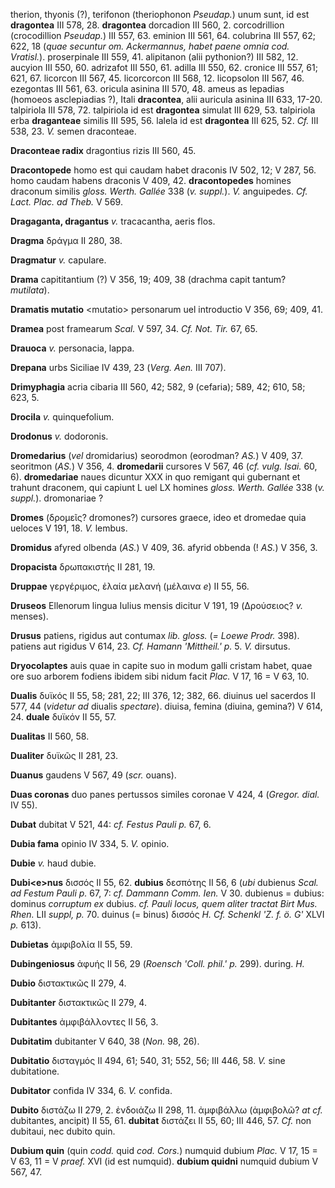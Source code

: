 therion, thyonis (?), terifonon (theriophonon *Pseudap.*) unum sunt, id
est **dragontea** III 578, 28. **dragontea** dorcadion III 560, 2.
corcodrillion (crocodillion *Pseudap.*) III 557, 63. eminion III 561,
64. colubrina III 557, 62; 622, 18 (*quae secuntur om. Ackermannus,
habet paene omnia cod. Vratisl.*). proserpinale III 559, 41. alipitanon
(alii pythonion?) III 582, 12. aucyion III 550, 60. adrizafot III 550,
61. adilla III 550, 62. cronice III 557, 61; 621, 67. licorcon III 567,
45. licorcorcon III 568, 12. licopsolon III 567, 46. ezegontas III 561,
63. oricula asinina III 570, 48. ameus as lepadias (homoeos asclepiadias
?), Itali **dracontea**, alii auricula asinina III 633, 17-20.
talpiriola III 578, 72. talpiriola id est **dragontea** simulat III 629,
53. talpiriola erba **draganteae** similis III 595, 56. lalela id est
**dragontea** III 625, 52. *Cf.* III 538, 23. *V.* semen draconteae.

**Draconteae radix** dragontius rizis III 560, 45.

**Dracontopede** homo est qui caudam habet draconis IV 502, 12; V 287,
56. homo caudam habens draconis V 409, 42. **dracontopedes** homines
draconum similis *gloss. Werth. Gallée* 338 (*v. suppl.*). *V.*
anguipedes. *Cf. Lact. Plac. ad Theb.* V 569.

**Dragaganta, dragantus** *v.* tracacantha, aeris flos.

**Dragma** δράγμα II 280, 38.

**Dragmatur** *v.* capulare.

**Drama** capititantium (?) V 356, 19; 409, 38 (drachma capit tantum?
*mutilata*).

**Dramatis mutatio** \<mutatio\> personarum uel introductio V 356, 69;
409, 41.

**Dramea** post framearum *Scal.* V 597, 34. *Cf. Not. Tir.* 67, 65.

**Drauoca** *v.* personacia, lappa.

**Drepana** urbs Siciliae IV 439, 23 (*Verg. Aen.* III 707).

**Drimyphagia** acria cibaria III 560, 42; 582, 9 (cefaria); 589, 42;
610, 58; 623, 5.

**Drocila** *v.* quinquefolium.

**Drodonus** *v.* dodoronis.

**Dromedarius** (*vel* dromidarius) seorodmon (eorodman? *AS.*) V 409,
37. seoritmon (*AS.*) V 356, 4. **dromedarii** cursores V 567, 46 (*cf.
vulg. Isai.* 60, 6). **dromedariae** naues dicuntur XXX in quo remigant
qui gubernant et trahunt draconem, qui capiunt L uel LX homines *gloss.
Werth. Gallée* 338 (*v. suppl.*). dromonariae ?

**Dromes** (δρομεῖς? dromones?) cursores graece, ideo et dromedae quia
ueloces V 191, 18. *V.* lembus.

**Dromidus** afyred olbenda (*AS.*) V 409, 36. afyrid obbenda (! *AS.*)
V 356, 3.

**Dropacista** δρωπακιστής II 281, 19.

**Druppae** γεργέριμος, ἐλαία μελανή (μέλαινα *e*) II 55, 56.

**Druseos** Ellenorum lingua Iulius mensis dicitur V 191, 19 (Δρούσειος?
*v.* menses).

**Drusus** patiens, rigidus aut contumax *lib. gloss.* (*= Loewe Prodr.*
398). patiens aut rigidus V 614, 23. *Cf. Hamann 'Mittheil.' p.* 5. *V.*
dirsutus.

**Dryocolaptes** auis quae in capite suo in modum galli cristam habet,
quae ore suo arborem fodiens ibidem sibi nidum facit *Plac.* V 17, 16 =
V 63, 10.

**Dualis** δυϊκός II 55, 58; 281, 22; III 376, 12; 382, 66. diuinus uel
sacerdos II 577, 44 (*videtur ad* diualis *spectare*). diuisa, femina
(diuina, gemina?) V 614, 24. **duale** δυϊκόν II 55, 57.

**Dualitas** II 560, 58.

**Dualiter** δυϊκῶς II 281, 23.

**Duanus** gaudens V 567, 49 (*scr.* ouans).

**Duas coronas** duo panes pertussos si­miles coronae V 424, 4 (*Gregor.
dial.* IV 55).

**Dubat** dubitat V 521, 44: *cf. Festus Pauli p.* 67, 6.

**Dubia fama** opinio IV 334, 5. *V.* opinio.

**Dubie** *v.* haud dubie.

**Dubi\<e\>nus** δισσός II 55, 62. **du­bius** δεσπότης II 56, 6 (*ubi*
dubienus *Scal. ad Festum Pauli p.* 67, 7: *cf. Dammann Comm. Ien.* V
30. dubienus = dubius: dominus *corruptum ex* dubius. *cf. Pauli locus,
quem aliter tractat Birt Mus. Rhen.* LII *suppl, p.* 70. duinus (=
binus) δισσός *H. Cf. Schenkl 'Z. f. ö. G'* XLVI *p.* 613).

**Dubietas** ἀμφιβολία II 55, 59.

**Dubingeniosus** ἀφυής II 56, 29 (*Roensch 'Coll. phil.' p.* 299).
during. *H.*

**Dubio** διστακτικῶς II 279, 4.

**Dubitanter** διστακτικῶς II 279, 4.

**Dubitantes** ἀμφιβάλλοντες II 56, 3.

**Dubitatim** dubitanter V 640, 38 (*Non.* 98, 26).

**Dubitatio** δισταγμός II 494, 61; 540, 31; 552, 56; III 446, 58. *V.*
sine dubitatione.

**Dubitator** confida IV 334, 6. *V.* confida.

**Dubito** διστάζω II 279, 2. ἐνδοιάζω II 298, 11. ἀμφιβάλλω (ἀμφιβολῶ?
*at cf.* dubitantes, ancipit) II 55, 61. **dubitat** διστάζει II 55, 60;
III 446, 57. *Cf.* non dubitaui, nec dubito quin.

**Dubium quin** (quin *codd.* quid *cod. Cors.*) numquid dubium *Plac.*
V 17, 15 = V 63, 11 = V *praef.* XVI (id est numquid). **dubium quidni**
numquid dubium V 567, 47.
